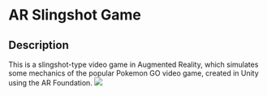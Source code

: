 # AR Slingshot Game
## Description
This is a slingshot-type video game in Augmented Reality, which simulates some mechanics of the popular Pokemon GO video game, created in Unity using the AR Foundation.
![](https://youtu.be/zvVdpQcpL5I)

